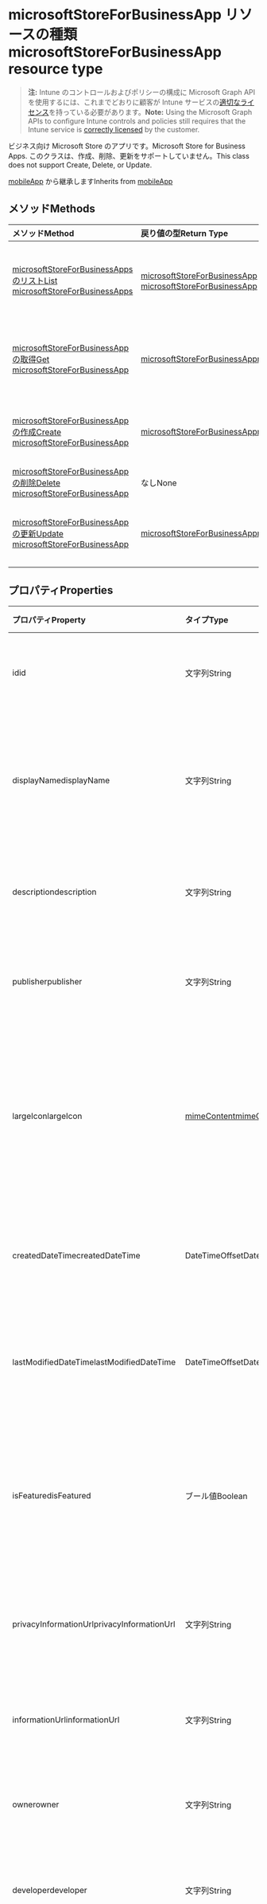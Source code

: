 # <a name="microsoftstoreforbusinessapp-resource-type"></a><span data-ttu-id="53833-101">microsoftStoreForBusinessApp リソースの種類</span><span class="sxs-lookup"><span data-stu-id="53833-101">microsoftStoreForBusinessApp resource type</span></span>

> <span data-ttu-id="53833-102">**注:** Intune のコントロールおよびポリシーの構成に Microsoft Graph API を使用するには、これまでどおりに顧客が Intune サービスの[適切なライセンス](https://go.microsoft.com/fwlink/?linkid=839381)を持っている必要があります。</span><span class="sxs-lookup"><span data-stu-id="53833-102">**Note:** Using the Microsoft Graph APIs to configure Intune controls and policies still requires that the Intune service is [correctly licensed](https://go.microsoft.com/fwlink/?linkid=839381) by the customer.</span></span>

<span data-ttu-id="53833-103">ビジネス向け Microsoft Store のアプリです。</span><span class="sxs-lookup"><span data-stu-id="53833-103">Microsoft Store for Business Apps.</span></span> <span data-ttu-id="53833-104">このクラスは、作成、削除、更新をサポートしていません。</span><span class="sxs-lookup"><span data-stu-id="53833-104">This class does not support Create, Delete, or Update.</span></span>

<span data-ttu-id="53833-105">[mobileApp](../resources/intune_apps_mobileapp.md) から継承します</span><span class="sxs-lookup"><span data-stu-id="53833-105">Inherits from [mobileApp](../resources/intune_apps_mobileapp.md)</span></span>

## <a name="methods"></a><span data-ttu-id="53833-106">メソッド</span><span class="sxs-lookup"><span data-stu-id="53833-106">Methods</span></span>
|<span data-ttu-id="53833-107">メソッド</span><span class="sxs-lookup"><span data-stu-id="53833-107">Method</span></span>|<span data-ttu-id="53833-108">戻り値の型</span><span class="sxs-lookup"><span data-stu-id="53833-108">Return Type</span></span>|<span data-ttu-id="53833-109">説明</span><span class="sxs-lookup"><span data-stu-id="53833-109">Description</span></span>|
|:---|:---|:---|
|[<span data-ttu-id="53833-110">microsoftStoreForBusinessApps のリスト</span><span class="sxs-lookup"><span data-stu-id="53833-110">List microsoftStoreForBusinessApps</span></span>](../api/intune_apps_microsoftstoreforbusinessapp_list.md)|<span data-ttu-id="53833-111">[microsoftStoreForBusinessApp](../resources/intune_apps_microsoftstoreforbusinessapp.md) コレクション</span><span class="sxs-lookup"><span data-stu-id="53833-111">[microsoftStoreForBusinessApp](../resources/intune_apps_microsoftstoreforbusinessapp.md) collection</span></span>|<span data-ttu-id="53833-112">[microsoftStoreForBusinessApp](../resources/intune_apps_microsoftstoreforbusinessapp.md) オブジェクトのプロパティとリレーションシップをリストします。</span><span class="sxs-lookup"><span data-stu-id="53833-112">List properties and relationships of the [microsoftStoreForBusinessApp](../resources/intune_apps_microsoftstoreforbusinessapp.md) objects.</span></span>|
|[<span data-ttu-id="53833-113">microsoftStoreForBusinessApp の取得</span><span class="sxs-lookup"><span data-stu-id="53833-113">Get microsoftStoreForBusinessApp</span></span>](../api/intune_apps_microsoftstoreforbusinessapp_get.md)|[<span data-ttu-id="53833-114">microsoftStoreForBusinessApp</span><span class="sxs-lookup"><span data-stu-id="53833-114">microsoftStoreForBusinessApp</span></span>](../resources/intune_apps_microsoftstoreforbusinessapp.md)|<span data-ttu-id="53833-115">[microsoftStoreForBusinessApp](../resources/intune_apps_microsoftstoreforbusinessapp.md) オブジェクトのプロパティとリレーションシップを読み取ります。</span><span class="sxs-lookup"><span data-stu-id="53833-115">Read properties and relationships of the [microsoftStoreForBusinessApp](../resources/intune_apps_microsoftstoreforbusinessapp.md) object.</span></span>|
|[<span data-ttu-id="53833-116">microsoftStoreForBusinessApp の作成</span><span class="sxs-lookup"><span data-stu-id="53833-116">Create microsoftStoreForBusinessApp</span></span>](../api/intune_apps_microsoftstoreforbusinessapp_create.md)|[<span data-ttu-id="53833-117">microsoftStoreForBusinessApp</span><span class="sxs-lookup"><span data-stu-id="53833-117">microsoftStoreForBusinessApp</span></span>](../resources/intune_apps_microsoftstoreforbusinessapp.md)|<span data-ttu-id="53833-118">新しい [microsoftStoreForBusinessApp](../resources/intune_apps_microsoftstoreforbusinessapp.md) オブジェクトを作成します。</span><span class="sxs-lookup"><span data-stu-id="53833-118">Create a new [microsoftStoreForBusinessApp](../resources/intune_apps_microsoftstoreforbusinessapp.md) object.</span></span>|
|[<span data-ttu-id="53833-119">microsoftStoreForBusinessApp の削除</span><span class="sxs-lookup"><span data-stu-id="53833-119">Delete microsoftStoreForBusinessApp</span></span>](../api/intune_apps_microsoftstoreforbusinessapp_delete.md)|<span data-ttu-id="53833-120">なし</span><span class="sxs-lookup"><span data-stu-id="53833-120">None</span></span>|<span data-ttu-id="53833-121">[microsoftStoreForBusinessApp](../resources/intune_apps_microsoftstoreforbusinessapp.md) を削除します。</span><span class="sxs-lookup"><span data-stu-id="53833-121">Deletes a [microsoftStoreForBusinessApp](../resources/intune_apps_microsoftstoreforbusinessapp.md).</span></span>|
|[<span data-ttu-id="53833-122">microsoftStoreForBusinessApp の更新</span><span class="sxs-lookup"><span data-stu-id="53833-122">Update microsoftStoreForBusinessApp</span></span>](../api/intune_apps_microsoftstoreforbusinessapp_update.md)|[<span data-ttu-id="53833-123">microsoftStoreForBusinessApp</span><span class="sxs-lookup"><span data-stu-id="53833-123">microsoftStoreForBusinessApp</span></span>](../resources/intune_apps_microsoftstoreforbusinessapp.md)|<span data-ttu-id="53833-124">[microsoftStoreForBusinessApp](../resources/intune_apps_microsoftstoreforbusinessapp.md) オブジェクトのプロパティを更新します。</span><span class="sxs-lookup"><span data-stu-id="53833-124">Update the properties of a [microsoftStoreForBusinessApp](../resources/intune_apps_microsoftstoreforbusinessapp.md) object.</span></span>|

## <a name="properties"></a><span data-ttu-id="53833-125">プロパティ</span><span class="sxs-lookup"><span data-stu-id="53833-125">Properties</span></span>
|<span data-ttu-id="53833-126">プロパティ</span><span class="sxs-lookup"><span data-stu-id="53833-126">Property</span></span>|<span data-ttu-id="53833-127">タイプ</span><span class="sxs-lookup"><span data-stu-id="53833-127">Type</span></span>|<span data-ttu-id="53833-128">説明</span><span class="sxs-lookup"><span data-stu-id="53833-128">Description</span></span>|
|:---|:---|:---|
|<span data-ttu-id="53833-129">id</span><span class="sxs-lookup"><span data-stu-id="53833-129">id</span></span>|<span data-ttu-id="53833-130">文字列</span><span class="sxs-lookup"><span data-stu-id="53833-130">String</span></span>|<span data-ttu-id="53833-131">エンティティのキー。</span><span class="sxs-lookup"><span data-stu-id="53833-131">Key of the entity.</span></span> <span data-ttu-id="53833-132">[mobileApp](../resources/intune_apps_mobileapp.md) から継承します</span><span class="sxs-lookup"><span data-stu-id="53833-132">Inherited from [mobileApp](../resources/intune_apps_mobileapp.md)</span></span>|
|<span data-ttu-id="53833-133">displayName</span><span class="sxs-lookup"><span data-stu-id="53833-133">displayName</span></span>|<span data-ttu-id="53833-134">文字列</span><span class="sxs-lookup"><span data-stu-id="53833-134">String</span></span>|<span data-ttu-id="53833-135">管理者が提供またはインポートしたアプリのタイトル。</span><span class="sxs-lookup"><span data-stu-id="53833-135">The admin provided or imported title of the app.</span></span> <span data-ttu-id="53833-136">[mobileApp](../resources/intune_apps_mobileapp.md) から継承します</span><span class="sxs-lookup"><span data-stu-id="53833-136">Inherited from [mobileApp](../resources/intune_apps_mobileapp.md)</span></span>|
|<span data-ttu-id="53833-137">description</span><span class="sxs-lookup"><span data-stu-id="53833-137">description</span></span>|<span data-ttu-id="53833-138">文字列</span><span class="sxs-lookup"><span data-stu-id="53833-138">String</span></span>|<span data-ttu-id="53833-139">アプリの説明。</span><span class="sxs-lookup"><span data-stu-id="53833-139">The description of the app.</span></span> <span data-ttu-id="53833-140">[mobileApp](../resources/intune_apps_mobileapp.md) から継承します</span><span class="sxs-lookup"><span data-stu-id="53833-140">Inherited from [mobileApp](../resources/intune_apps_mobileapp.md)</span></span>|
|<span data-ttu-id="53833-141">publisher</span><span class="sxs-lookup"><span data-stu-id="53833-141">publisher</span></span>|<span data-ttu-id="53833-142">文字列</span><span class="sxs-lookup"><span data-stu-id="53833-142">String</span></span>|<span data-ttu-id="53833-143">アプリの発行元。</span><span class="sxs-lookup"><span data-stu-id="53833-143">The publisher of the app.</span></span> <span data-ttu-id="53833-144">[mobileApp](../resources/intune_apps_mobileapp.md) から継承します</span><span class="sxs-lookup"><span data-stu-id="53833-144">Inherited from [mobileApp](../resources/intune_apps_mobileapp.md)</span></span>|
|<span data-ttu-id="53833-145">largeIcon</span><span class="sxs-lookup"><span data-stu-id="53833-145">largeIcon</span></span>|[<span data-ttu-id="53833-146">mimeContent</span><span class="sxs-lookup"><span data-stu-id="53833-146">mimeContent</span></span>](../resources/intune_shared_mimecontent.md)|<span data-ttu-id="53833-147">アプリの詳細に表示され、アイコンのアップロードに使用される大きなアイコン。</span><span class="sxs-lookup"><span data-stu-id="53833-147">The large icon, to be displayed in the app details and used for upload of the icon.</span></span> <span data-ttu-id="53833-148">[mobileApp](../resources/intune_apps_mobileapp.md) から継承します</span><span class="sxs-lookup"><span data-stu-id="53833-148">Inherited from [mobileApp](../resources/intune_apps_mobileapp.md)</span></span>|
|<span data-ttu-id="53833-149">createdDateTime</span><span class="sxs-lookup"><span data-stu-id="53833-149">createdDateTime</span></span>|<span data-ttu-id="53833-150">DateTimeOffset</span><span class="sxs-lookup"><span data-stu-id="53833-150">DateTimeOffset</span></span>|<span data-ttu-id="53833-151">アプリが作成された日時。</span><span class="sxs-lookup"><span data-stu-id="53833-151">The date and time the app was created.</span></span> <span data-ttu-id="53833-152">[mobileApp](../resources/intune_apps_mobileapp.md) から継承します</span><span class="sxs-lookup"><span data-stu-id="53833-152">Inherited from [mobileApp](../resources/intune_apps_mobileapp.md)</span></span>|
|<span data-ttu-id="53833-153">lastModifiedDateTime</span><span class="sxs-lookup"><span data-stu-id="53833-153">lastModifiedDateTime</span></span>|<span data-ttu-id="53833-154">DateTimeOffset</span><span class="sxs-lookup"><span data-stu-id="53833-154">DateTimeOffset</span></span>|<span data-ttu-id="53833-155">アプリが最後に変更された日時。</span><span class="sxs-lookup"><span data-stu-id="53833-155">The date and time the app was last modified.</span></span> <span data-ttu-id="53833-156">[mobileApp](../resources/intune_apps_mobileapp.md) から継承します</span><span class="sxs-lookup"><span data-stu-id="53833-156">Inherited from [mobileApp](../resources/intune_apps_mobileapp.md)</span></span>|
|<span data-ttu-id="53833-157">isFeatured</span><span class="sxs-lookup"><span data-stu-id="53833-157">isFeatured</span></span>|<span data-ttu-id="53833-158">ブール値</span><span class="sxs-lookup"><span data-stu-id="53833-158">Boolean</span></span>|<span data-ttu-id="53833-159">アプリが管理者のおすすめとしてマークされたかどうかを示す値。[mobileApp](../resources/intune_apps_mobileapp.md) から継承します</span><span class="sxs-lookup"><span data-stu-id="53833-159">The value indicating whether the app is marked as featured by the admin. Inherited from [mobileApp](../resources/intune_apps_mobileapp.md)</span></span>|
|<span data-ttu-id="53833-160">privacyInformationUrl</span><span class="sxs-lookup"><span data-stu-id="53833-160">privacyInformationUrl</span></span>|<span data-ttu-id="53833-161">文字列</span><span class="sxs-lookup"><span data-stu-id="53833-161">String</span></span>|<span data-ttu-id="53833-162">プライバシーに関する声明の URL。</span><span class="sxs-lookup"><span data-stu-id="53833-162">The privacy statement Url.</span></span> <span data-ttu-id="53833-163">[mobileApp](../resources/intune_apps_mobileapp.md) から継承します</span><span class="sxs-lookup"><span data-stu-id="53833-163">Inherited from [mobileApp](../resources/intune_apps_mobileapp.md)</span></span>|
|<span data-ttu-id="53833-164">informationUrl</span><span class="sxs-lookup"><span data-stu-id="53833-164">informationUrl</span></span>|<span data-ttu-id="53833-165">文字列</span><span class="sxs-lookup"><span data-stu-id="53833-165">String</span></span>|<span data-ttu-id="53833-166">詳細情報の URL。</span><span class="sxs-lookup"><span data-stu-id="53833-166">The more information Url.</span></span> <span data-ttu-id="53833-167">[mobileApp](../resources/intune_apps_mobileapp.md) から継承します</span><span class="sxs-lookup"><span data-stu-id="53833-167">Inherited from [mobileApp](../resources/intune_apps_mobileapp.md)</span></span>|
|<span data-ttu-id="53833-168">owner</span><span class="sxs-lookup"><span data-stu-id="53833-168">owner</span></span>|<span data-ttu-id="53833-169">文字列</span><span class="sxs-lookup"><span data-stu-id="53833-169">String</span></span>|<span data-ttu-id="53833-170">アプリの所有者。</span><span class="sxs-lookup"><span data-stu-id="53833-170">The owner of the app.</span></span> <span data-ttu-id="53833-171">[mobileApp](../resources/intune_apps_mobileapp.md) から継承します</span><span class="sxs-lookup"><span data-stu-id="53833-171">Inherited from [mobileApp](../resources/intune_apps_mobileapp.md)</span></span>|
|<span data-ttu-id="53833-172">developer</span><span class="sxs-lookup"><span data-stu-id="53833-172">developer</span></span>|<span data-ttu-id="53833-173">文字列</span><span class="sxs-lookup"><span data-stu-id="53833-173">String</span></span>|<span data-ttu-id="53833-174">アプリの開発者。</span><span class="sxs-lookup"><span data-stu-id="53833-174">The developer of the app.</span></span> <span data-ttu-id="53833-175">[mobileApp](../resources/intune_apps_mobileapp.md) から継承します</span><span class="sxs-lookup"><span data-stu-id="53833-175">Inherited from [mobileApp](../resources/intune_apps_mobileapp.md)</span></span>|
|<span data-ttu-id="53833-176">notes</span><span class="sxs-lookup"><span data-stu-id="53833-176">notes</span></span>|<span data-ttu-id="53833-177">文字列</span><span class="sxs-lookup"><span data-stu-id="53833-177">String</span></span>|<span data-ttu-id="53833-178">アプリ用のメモ。</span><span class="sxs-lookup"><span data-stu-id="53833-178">Notes for the app.</span></span> <span data-ttu-id="53833-179">[mobileApp](../resources/intune_apps_mobileapp.md) から継承します</span><span class="sxs-lookup"><span data-stu-id="53833-179">Inherited from [mobileApp](../resources/intune_apps_mobileapp.md)</span></span>|
|<span data-ttu-id="53833-180">publishingState</span><span class="sxs-lookup"><span data-stu-id="53833-180">publishingState</span></span>|[<span data-ttu-id="53833-181">mobileAppPublishingState</span><span class="sxs-lookup"><span data-stu-id="53833-181">mobileAppPublishingState</span></span>](../resources/intune_apps_mobileapppublishingstate.md)|<span data-ttu-id="53833-182">アプリの公開状態。</span><span class="sxs-lookup"><span data-stu-id="53833-182">The publishing state for the app.</span></span> <span data-ttu-id="53833-183">アプリが公開されていない限り、アプリを割り当てることができません。</span><span class="sxs-lookup"><span data-stu-id="53833-183">The app cannot be assigned unless the app is published.</span></span> <span data-ttu-id="53833-184">[mobileApp](../resources/intune_apps_mobileapp.md) から継承します。</span><span class="sxs-lookup"><span data-stu-id="53833-184">Inherited from [mobileApp](../resources/intune_apps_mobileapp.md)</span></span> <span data-ttu-id="53833-185">指定できる値は、 `notPublished`、`processing`、`published` です。</span><span class="sxs-lookup"><span data-stu-id="53833-185">The possible values are `notPublished`, `processing`, or `published`.</span></span>|
|<span data-ttu-id="53833-186">usedLicenseCount</span><span class="sxs-lookup"><span data-stu-id="53833-186">usedLicenseCount</span></span>|<span data-ttu-id="53833-187">Int32</span><span class="sxs-lookup"><span data-stu-id="53833-187">Int32</span></span>|<span data-ttu-id="53833-188">使用中の、ビジネス向け Microsoft Store ライセンスの数。</span><span class="sxs-lookup"><span data-stu-id="53833-188">The number of Microsoft Store for Business licenses in use.</span></span>|
|<span data-ttu-id="53833-189">totalLicenseCount</span><span class="sxs-lookup"><span data-stu-id="53833-189">totalLicenseCount</span></span>|<span data-ttu-id="53833-190">Int32</span><span class="sxs-lookup"><span data-stu-id="53833-190">Int32</span></span>|<span data-ttu-id="53833-191">ビジネス向け Microsoft Store ライセンスの合計数。</span><span class="sxs-lookup"><span data-stu-id="53833-191">The total number of Microsoft Store for Business licenses.</span></span>|
|<span data-ttu-id="53833-192">productKey</span><span class="sxs-lookup"><span data-stu-id="53833-192">productKey</span></span>|<span data-ttu-id="53833-193">文字列</span><span class="sxs-lookup"><span data-stu-id="53833-193">String</span></span>|<span data-ttu-id="53833-194">アプリのプロダクト キー</span><span class="sxs-lookup"><span data-stu-id="53833-194">The app product key</span></span>|
|<span data-ttu-id="53833-195">licenseType</span><span class="sxs-lookup"><span data-stu-id="53833-195">licenseType</span></span>|[<span data-ttu-id="53833-196">microsoftStoreForBusinessLicenseType</span><span class="sxs-lookup"><span data-stu-id="53833-196">microsoftStoreForBusinessLicenseType</span></span>](../resources/intune_apps_microsoftstoreforbusinesslicensetype.md)|<span data-ttu-id="53833-197">アプリのライセンスの種類。</span><span class="sxs-lookup"><span data-stu-id="53833-197">The app license type Possible values are: , .</span></span> <span data-ttu-id="53833-198">指定できる値は、`offline`、`online` です。</span><span class="sxs-lookup"><span data-stu-id="53833-198">The possible values are:</span></span>|
|<span data-ttu-id="53833-199">packageIdentityName</span><span class="sxs-lookup"><span data-stu-id="53833-199">packageIdentityName</span></span>|<span data-ttu-id="53833-200">文字列</span><span class="sxs-lookup"><span data-stu-id="53833-200">String</span></span>|<span data-ttu-id="53833-201">アプリ パッケージの識別子</span><span class="sxs-lookup"><span data-stu-id="53833-201">The app package identifier</span></span>|

## <a name="relationships"></a><span data-ttu-id="53833-202">リレーションシップ</span><span class="sxs-lookup"><span data-stu-id="53833-202">Relationships</span></span>
|<span data-ttu-id="53833-203">リレーションシップ</span><span class="sxs-lookup"><span data-stu-id="53833-203">Relationship</span></span>|<span data-ttu-id="53833-204">型</span><span class="sxs-lookup"><span data-stu-id="53833-204">Type</span></span>|<span data-ttu-id="53833-205">説明</span><span class="sxs-lookup"><span data-stu-id="53833-205">Description</span></span>|
|:---|:---|:---|
|<span data-ttu-id="53833-206">categories</span><span class="sxs-lookup"><span data-stu-id="53833-206">categories</span></span>|<span data-ttu-id="53833-207">[mobileAppCategory](../resources/intune_apps_mobileappcategory.md) コレクション</span><span class="sxs-lookup"><span data-stu-id="53833-207">[mobileAppCategory](../resources/intune_apps_mobileappcategory.md) collection</span></span>|<span data-ttu-id="53833-208">このアプリのカテゴリのリスト。</span><span class="sxs-lookup"><span data-stu-id="53833-208">The list of categories for this app.</span></span> <span data-ttu-id="53833-209">[mobileApp](../resources/intune_apps_mobileapp.md) から継承します</span><span class="sxs-lookup"><span data-stu-id="53833-209">Inherited from [mobileApp](../resources/intune_apps_mobileapp.md)</span></span>|
|<span data-ttu-id="53833-210">assignments</span><span class="sxs-lookup"><span data-stu-id="53833-210">assignments</span></span>|<span data-ttu-id="53833-211">[mobileAppAssignment](../resources/intune_apps_mobileappassignment.md) コレクション</span><span class="sxs-lookup"><span data-stu-id="53833-211">[mobileAppAssignment](../resources/intune_apps_mobileappassignment.md) collection</span></span>|<span data-ttu-id="53833-212">このモバイル アプリのグループ割り当てのリスト。</span><span class="sxs-lookup"><span data-stu-id="53833-212">The list of group assignments for this mobile app.</span></span> <span data-ttu-id="53833-213">[mobileApp](../resources/intune_apps_mobileapp.md) から継承します</span><span class="sxs-lookup"><span data-stu-id="53833-213">Inherited from [mobileApp](../resources/intune_apps_mobileapp.md)</span></span>|

## <a name="json-representation"></a><span data-ttu-id="53833-214">JSON 表記</span><span class="sxs-lookup"><span data-stu-id="53833-214">JSON Representation</span></span>
<span data-ttu-id="53833-215">以下は、リソースの JSON 表記です。</span><span class="sxs-lookup"><span data-stu-id="53833-215">Here is a JSON representation of the resource.</span></span>
<!--{
  "blockType": "resource",
  "keyProperty": "id",
  "baseType": "microsoft.graph.mobileApp",
  "@odata.type": "microsoft.graph.microsoftStoreForBusinessApp"
}-->
``` json
{
  "@odata.type": "#microsoft.graph.microsoftStoreForBusinessApp",
  "id": "String (identifier)",
  "displayName": "String",
  "description": "String",
  "publisher": "String",
  "largeIcon": {
    "@odata.type": "microsoft.graph.mimeContent",
    "type": "String",
    "value": "binary"
  },
  "createdDateTime": "String (timestamp)",
  "lastModifiedDateTime": "String (timestamp)",
  "isFeatured": true,
  "privacyInformationUrl": "String",
  "informationUrl": "String",
  "owner": "String",
  "developer": "String",
  "notes": "String",
  "publishingState": "String",
  "usedLicenseCount": 1024,
  "totalLicenseCount": 1024,
  "productKey": "String",
  "licenseType": "String",
  "packageIdentityName": "String"
}
```




